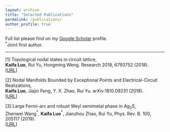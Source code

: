 ```yaml
---
layout: archive
title: "Selected Publications"
permalink: /publications/
author_profile: true
---
```


Full list please find on my [Google Scholar](https://scholar.google.com/citations?user=IaCMjeQAAAAJ&hl=en) profile.<br/>
$^{*}$Joint first author.

---

[1] Topological nodal states in circuit lattice,<br/>
**Kaifa Luo**, Rui Yu, Hongming Weng. Research 2018, 6793752 (2018).<br/>
[[URL](https://spj.sciencemag.org/research/2018/6793752/)]

[2] Nodal Manifolds Bounded by Exceptional Points and Electrical-Circuit Realizations,<br/>
**Kaifa Luo**, Jiajin Feng, Y. X. Zhao, Rui Yu. arXiv:1810.09231 (2018).<br/>
[[URL](https://arxiv.org/abs/1810.09231)]

[3] Large Fermi-arc and robust Weyl semimetal phase in Ag$_2$S,<br/>
Zhenwei Wang$^{*}$, **Kaifa Luo**$^{*}$, Jianzhou Zhao, Rui Yu, Phys. Rev. B. 100, 205117 (2019).<br/>
[[URL](https://journals.aps.org/prb/abstract/10.1103/PhysRevB.100.205117)]
